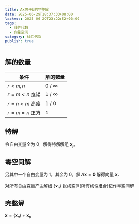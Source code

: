 ```yaml
---
title: Ax等于b的完整解
date: 2025-06-29T18:37:33+08:00
lastmod: 2025-06-29T23:22:52+08:00
tags:
  - 线性代数
  - 向量空间
category: 线性代数
publish: true
---
```


## 解的数量


| 条件         | 解的数量           |
| ---------- | -------------- |
| $r<m,n$    | $0$ / $\infty$ |
| $r=m<n$ 宽矮 | $1$ / $\infty$ |
| $r=n<m$ 高瘦 | $1$ / $0$      |
| $r=m=n$ 正方 | $1$            |
## 特解

令自由变量全为 $0$，解得特解解组 $\boldsymbol{x}_{p}$

## 零空间解

另其中一个自由变量为 $1$，其余为 $0$，解 $A\boldsymbol{x}=\boldsymbol{0}$ 解得向量 $\boldsymbol{x}_{n}$

对所有自由变量产生解组 $\{\boldsymbol{x}_{n}\}$ 张成空间(所有线性组合)记作零空间解

## 完整解

$\boldsymbol{x}=\{\boldsymbol{x}_{n}\}+\boldsymbol{x}_{p}$